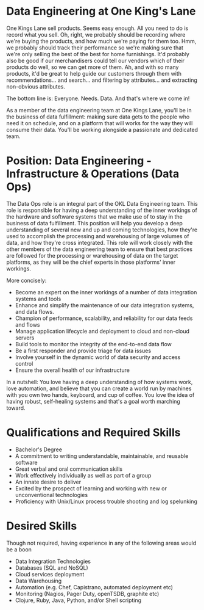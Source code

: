 # Data Engineering at One King's Lane

One Kings Lane sell products. Seems easy enough. All you need to do is record what you sell. Oh, right, we probably should be recording where we're buying the products, and how much we're paying for them too. Hmm, we probably should track their performance so we're making sure that we're only selling the best of the best for home furnishings.  It'd probably also be good if our merchandisers could tell our vendors which of their products do well, so we can get more of them.  Ah, and with so many products, it'd be great to help guide our customers through them with recommendations... and search... and filtering by attributes... and extracting non-obvious attributes.

The bottom line is: Everyone. Needs. Data. And that's where we come in!

As a member of the data engineering team at One Kings Lane, you'll be in the business of data fulfillment: making sure data gets to the people who need it on schedule, and on a platform that will works for the way they will consume their data.  You'll be working alongside a passionate and dedicated team.

# Position: Data Engineering - Infrastructure & Operations (Data Ops)

The Data Ops role is an integral part of the OKL Data Engineering team. This role is responsible for having a deep understanding of the inner workings of the hardware and software systems that we make use of to stay in the business of data fulfillment.  This position will help you develop a deep understanding of several new and up and coming technologies, how they're used to accomplish the processing and warehousing of large volumes of data, and how they're cross integrated. This role will work closely with the other members of the data engineering team to ensure that best practices are followed for the processing or warehousing of data on the target platforms, as they will be the chief experts in those platforms' inner workings.

More concisely:
 * Become an expert on the inner workings of a number of data integration systems and tools
 * Enhance and simplify the maintenance of our data integration systems, and data flows.
 * Champion of performance, scalability, and reliability for our data feeds and flows
 * Manage application lifecycle and deployment to cloud and non-cloud servers
 * Build tools to monitor the integrity of the end-to-end data flow
 * Be a first responder and provide triage for data issues
 * Involve yourself in the dynamic world of data security and access control
 * Ensure the overall health of our infrastructure

In a nutshell: You love having a deep understanding of how systems work, love automation, and believe that you can create a world run by machines with you own two hands, keyboard, and cup of coffee. You love the idea of having robust, self-healing systems and that's a goal worth marching toward.

# Qualifications and Required Skills

 * Bachelor's Degree
 * A commitment to writing understandable, maintainable, and reusable software
 * Great verbal and oral communication skills
 * Work effectively individually as well as part of a group
 * An innate desire to deliver
 * Excited by the prospect of learning and working with new or unconventional technologies
 * Proficiency with Unix/Linux process trouble shooting and log spelunking

# Desired Skills

 Though not required, having experience in any of the following areas would be a boon

 * Data Integration Technologies
 * Databases (SQL and NoSQL)
 * Cloud services deployment
 * Data Warehousing
 * Automation (e.g. Chef, Capistrano, automated deployment etc)
 * Monitoring (Nagios, Pager Duty, openTSDB, graphite etc)
 * Clojure, Ruby, Java, Python, and/or Shell scripting


